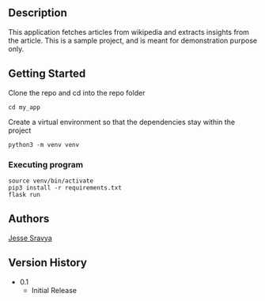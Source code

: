## Description

This application fetches articles from wikipedia and extracts insights from the article. This is a sample project, and is meant for demonstration purpose only.

## Getting Started

Clone the repo and cd into the repo folder
```
cd my_app
```

Create a virtual environment so that the dependencies stay within the project
```
python3 -m venv venv
```


### Executing program

```
source venv/bin/activate
pip3 install -r requirements.txt
flask run
```


## Authors

[Jesse Sravya](https://github.com/kevinwairi)

## Version History

* 0.1
    * Initial Release

